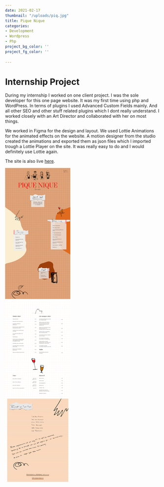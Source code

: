 ```yaml
---
date: 2021-02-17
thumbnail: "/uploads/piq.jpg"
title: Pique Nique
categories:
- Development
- Wordpress
- Php
project_bg_color: ''
project_fg_color: ''

---
```

# Internship Project

During my internship I worked on one client project. I was the sole developer for this one page website. It was my first time using php and WordPress. In terms of plugins I used Advanced Custom Fields mainly. And all other SEO and other stuff related plugins which I dont really understand. I worked closely with an Art Director and collaborated with her on most things.

We worked in Figma for the design and layout. We used Lottie Animations for the animated effects on the website. A motion designer from the studio created the animations and exported them as json files which I imported trough a Lottie Player on the site. It was really easy to do and I would definitely use Lottie again. 

The site is also live [here](https://www.piquenique.se/).

![](/uploads/screencapture-piquenique-se-2021-02-13-23_43_03.png)